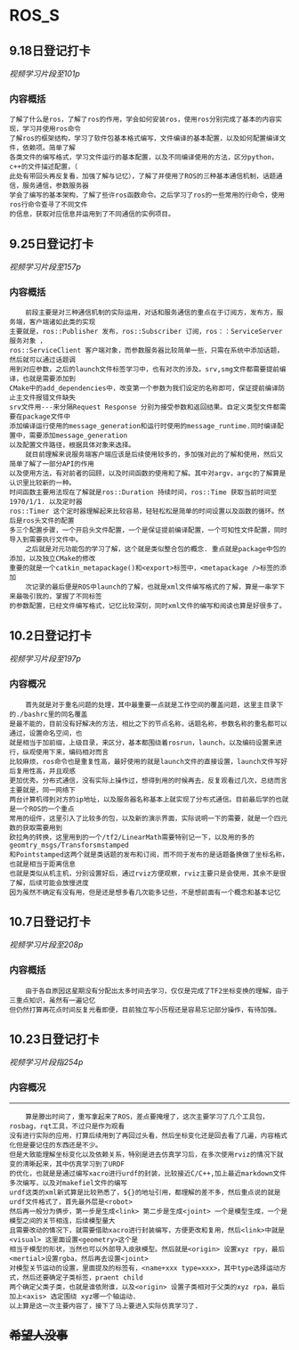 # ROS_S
## 9.18日登记打卡
*视频学习片段至101p*
### 内容概括
    了解了什么是ros，了解了ros的作用，学会如何安装ros，使用ros分别完成了基本的内容实现，学习并使用ros命令
    了解ros的框架结构，学习了软件包基本格式编写，文件编译的基本配置，以及如何配置编译文件，依赖项。简单了解
    各类文件的编写格式，学习文件运行的基本配置，以及不同编译使用的方法，区分python，c++的文件描述配置，（
    此处有带回头再反复看，加强了解与记忆），了解了并使用了ROS的三种基本通信机制，话题通信，服务通信，参数服务器
    学会了编写的基本架构，了解了些许ros函数命令。之后学习了ros的一些常用的行命令，使用ros行命令查寻了不同文件
    的信息，获取对应信息并运用到了不同通信的实例项目。
## 9.25日登记打卡
*视频学习片段至157p*
### 内容概括
        前段主要是对三种通信机制的实际运用，对话和服务通信的重点在于订阅方，发布方，服务端，客户端诸如此类的实现
    主要就是，ros::Publisher 发布，ros::Subscriber 订阅，ros：：ServiceServer 服务对象 ，
    ros::ServiceClient 客户端对象，而参数服务器比较简单一些，只需在系统中添加话题，然后就可以通过话题调
    用到对应参数，之后的launch文件标签学习中，也有对次的涉及。srv,smg文件都需要提前编译，也就是需要添加到
    CMake中的add_dependencies中，改变第一个参数为我们设定的名称即可，保证提前编译防止主文件报错文件缺失
    srv文件用---来分隔Request Response 分别为接受参数和返回结果。自定义类型文件都需要在package文件中
    添加编译运行使用的message_generation和运行时使用的message_runtime.同时编译配置中，需要添加message_generation
    以及配置文件路径，根据具体对象来选择。
        就目前理解来说服务端客户端应该是后续使用较多的，多加强对此的了解和使用，然后又简单了解了一部分API的作用
    以及使用方法，有对前者的回顾，以及时间函数的使用和了解。其中对argv，argc的了解算是认识里比较新的一种。
    时间函数主要用法现在了解就是ros::Duration 持续时间，ros::Time 获取当前时间至1970/1/1. 以及定时器
    ros::Timer 这个定时器理解起来比较容易，轻轻松松是简单的时间设置以及函数的循环。然后是ros头文件的配置
    多三个配置步骤，一个开启头文件配置，一个是保证提前编译配置，一个可知性文件配置，同时导入到需要执行文件中。
        之后就是对元功能包的学习了解，这个就是类似整合包的概念. 重点就是package中包的添加，以及独立CMake的修改
    重要的就是一个catkin_metapackage()和<export>标签中，<metapackage />标签的添加
        次记录的最后便是ROS中launch的了解，也就是xml文件编写格式的了解，算是一串学下来最吸引我的，掌握了不同标签
    的参数配置，已经文件编写格式，记忆比较深刻，同时xml文件的编写和阅读也算是好很多了。
## 10.2日登记打卡
*视频学习片段至197p*
### 内容概况
        首先就是对于重名问题的处理，其中最重要一点就是工作空间的覆盖问题，这里主目录下的./bashrc里的同名覆盖
    是最不能的，目前没有好解决的方法，相比之下的节点名称，话题名称，参数名称的重名都可以通过，设置命名空间，也
    就是相当于加前缀，上级目录，来区分，基本都围绕着rosrun，launch，以及编码设置来进行，纵观使用下来，编码相对而言
    比较麻烦，ros命令也是重复性高，最好使用的就是launch文件的直接设置，launch文件写好后复用性高，并且观感
    更加优秀。分布式通信，没有实际上操作过，想得到用的时候再去，反复观看过几次，总结而言主要就是，同一网络下
    两台计算机得到对方的ip地址，以及服务器名称基本上就实现了分布式通信。目前最后学的也就是一个ROS的一个重点
    常用的组件，这里引入了比较多的包，以及新的演示界面，实际说明一下的需要，就是一个四元数的获取需要用到
    欧拉角的转换，这里用到的一个/tf2/LinearMath需要特别记一下，以及用的多的geomtry_msgs/Transforsmstamped
    和Pointstamped这两个就是类话题的发布和订阅，而不同于发布的是话题备换做了坐标名称，也就是相当于距离信息
    也就是类似从机主机，分别设置好后，通过rviz方便观察，rviz主要只是会使用，其余不是很了解，后续可能会放慢进度
    因为虽然不确定有没有用，但是还是想多看几次能多记些，不是想前面有一个概念和基本记忆
## 10.7日登记打卡
*视频学习片段至208p*
### 内容概括
        由于各自原因这星期没有分配出太多时间去学习，仅仅是完成了TF2坐标变换的理解，由于三重点知识，虽然有一遍记忆
    但仍然打算再花点时间反复光看即便，目前独立写小历程还是容易忘记部分操作，有待加强。
## 10.23日登记打卡
*视频学习片段指254p*
### 内容概况
---
        算是滕出时间了，重写拿起来了ROS，差点要掩埋了，这次主要学习了几个工具包，rosbag，rqt工具，不过只是作为观看
    没有进行实际的应用，打算后续用到了再回过头看，然后坐标变化还是回去看了几遍，内容格式化但是要记住的东西还是不少。
    但是大致能理解坐标变化以及依赖关系，特别是进去仿真学习后，在多次使用rviz的情况下就变的清晰起来，其中仿真学习到了URDF
    的优化，也就是是通过编写xacro进行urdf的封装，比较接近C/C++,加上最近markdown文件多次编写，以及对makefiel文件的编写
    urdf这类的xml新式算是比较熟悉了，${}的地址引用，都理解的差不多，然后重点说的就是urdf文件格式了，首先最外层是<robot>
    然后再一般分为俩步，第一步是生成<link> 第二步是生成<joint> 一个是模型生成，一个是模型之间的关节相连，后续模型量大
    且需要改动的情况下，就需要借助xacro进行封装编写，方便更改和复用，然后<link>中就是<visual> 这里面设置<geometry>这个是
    相当于模型的形状，当然也可以外部导入皮肤模型。然后就是<origin> 设置xyz rpy，最后<mertial>设置rgba，然后再去设置<joint>
    对模型关节运动的设置，里面提及的标签有，<name+xxx type=xxx>，其中type选择运动方式，然后还要确定子类标签，praent child
    两个确定父类子类，也就是谁依附谁，以及<origin> 设置子类相对于父类的xyz rpa，最后加上<axis> 选定围绕 xyz哪一个轴运动.
    以上算是这一次主要内容了，接下了马上要进入实际仿真学习了.
~~希望人没事~~
---

